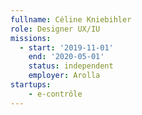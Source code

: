 ```yaml
---
fullname: Céline Kniebihler
role: Designer UX/IU
missions:
  - start: '2019-11-01'
    end: '2020-05-01'
    status: independent
    employer: Arolla
startups:
    - e-contrôle
---
```

